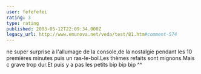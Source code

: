 ```yaml
---
user: fefefefei
rating: 3
type: rating
published: 2003-05-12T22:09:34.000Z
legacy_url: http://www.emunova.net/veda/test/81.htm#comment-574
---
```

ne super surprise à l'allumage de la console,de la nostalgie pendant les 10 premières minutes puis un ras-le-bol.Les thèmes refaits sont mignons.Mais c grave trop dur.Et puis y a pas les petits bip bip bip ^^